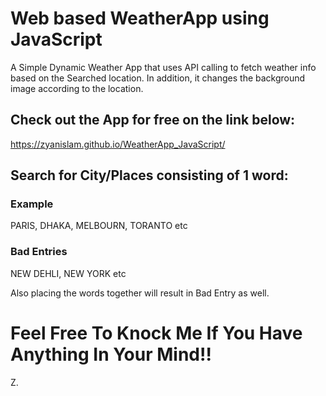 # Web based WeatherApp using JavaScript

A Simple Dynamic Weather App that uses API calling to fetch weather info based on the Searched location.
In addition, it changes the background image according to the location.

## Check out the App for free on the link below:

https://zyanislam.github.io/WeatherApp_JavaScript/

## Search for City/Places consisting of 1 word:

### Example 

PARIS, DHAKA, MELBOURN, TORANTO etc

### Bad Entries

NEW DEHLI, NEW YORK etc

Also placing the words together will result in Bad Entry as well.


# Feel Free To Knock Me If You Have Anything In Your Mind!!

Z.
